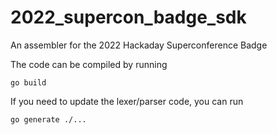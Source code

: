 # 2022_supercon_badge_sdk
An assembler for the 2022 Hackaday Superconference Badge

The code can be compiled by running

`go build`

If you need to update the lexer/parser code, you can run

`go generate ./...`